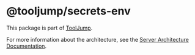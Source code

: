 # @tooljump/secrets-env

This package is part of [ToolJump](http://localhost:3001/).

For more information about the architecture, see the [Server Architecture Documentation](http://localhost:3001/docs/server-architecture).

